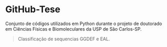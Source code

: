 # GitHub-Tese
Conjunto de códigos utilizados em Python durante o projeto de doutorado <br>
em Ciências Físicas e Biomoleculares da USP de São Carlos-SP.<br>
> Classificação de sequencias GGDEF e EAL.<br>
